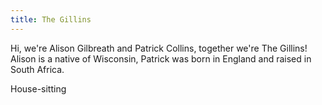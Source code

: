 ```yaml
---
title: The Gillins
---
```


Hi, we're Alison Gilbreath and Patrick Collins, together we're The Gillins!  Alison is a native of Wisconsin, Patrick was born in England and raised in South Africa.

House-sitting


